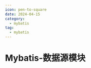 ```yaml
---
icon: pen-to-square
date: 2024-04-15
category:
  - mybatis
tag:
  - mybatis
---
```


# Mybatis-数据源模块

